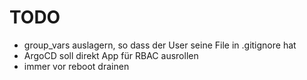 # TODO

- group_vars auslagern, so dass der User seine File in .gitignore hat
- ArgoCD soll direkt App für RBAC ausrollen
- immer vor reboot drainen
